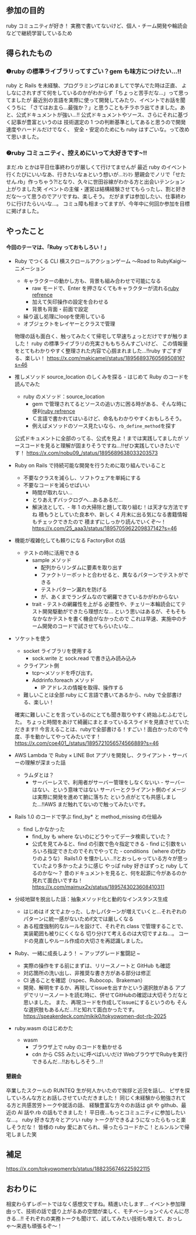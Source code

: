 ## 参加の目的

<!-- 自分がそのイベントに参加した背景について書きます。そのイベントについて書いても良いです。 -->

ruby コミュニティが好き！
実務で書いてないけど、個人・チーム開発や輪読会などで継続学習しているため

## 得られたもの

<!-- そのイベントを通して自分が得られたものや学びを簡潔に書きます。 -->

### ❶ruby の標準ライブラリってすごい？gem も味方につけたい...!!

ruby と Rails を未経験、プログラミングはじめましてで学んでた時は正直、
よしなにされすぎて何をしているのかがわからず「ちょっと苦手だな...」って思ってましたが
最近別の言語を実際に使って開発してみたり、イベントでお話を聞くうちに
「さてはお主ら...最強か？」と思うこともチラホラ出てきました。あと、公式ドキュメントが強い...!!
公式ドキュメントやソース、さらにそれに基づく記事が豊富というのは
技術選定の 1 つの判断基準としてあると思うので開発速度やハードルだけでなく、
安全・安定のためにも ruby はすごいな。って改めて思いました。

### ❷ruby コミュニティ、控えめにいって大好きです~!!

まだ.rb とかは平日仕事終わりが厳しくて行けてませんが
最近 ruby のイベント行くたびにいいなあ、行きたいなぁという想いが...ﾏｼﾏｼ
懇親会でノリで「せたせん.rb」作っちゃう?!となり、久々に世田谷線がわかる方と出会いテンション上がりました笑
イベントの主催・運営は結構経験させてもらったし、割と好きだな〜って思うのでアリですね、楽しそう。
だがまずは参加したい、仕事終わりに行けたらいいな...。
コミュ障も相まってますが、今年中に何回か参加を目標に掲げました。

## やったこと

<!-- 実際にやったことを書いていきます。当日の様子を写真で載せても良いです。 -->

#### 今回のテーマは、「Ruby っておもしろい！」

- Ruby でつくる CLI 横スクロールアクションゲーム 〜Road to RubyKaigi〜ニメーション

  - キャラクターの動かし方も、背景も組み合わせで可能になる
    - raw モードで、Enter を押さなくてもキャラクターが流れる[ruby refrence](https://docs.ruby-lang.org/ja/2.4.0/method/IO/i/raw.html)
    - 加えて矢印操作の設定を合わせる
    - 背景も背面・前面で設定
  - 繰り返し処理にloopを使用している
  - オブジェクトをレイヤーとクラスで管理

  物理の話も面白く、触ってみたくて帰宅して早速ちょっとだけですが触りました！
  ruby の標準ライブラリの充実さももちろんすごいけど、
  この情報量をとてもわかりやすく整理された内容で心掴まれました...!!ruby すごすぎる、楽しい！
  https://x.com/makicamel/status/1895689376056950816?s=46

- 推しメソッド source_location のしくみを探る - はじめて Ruby のコードを読んでみた

  - ruby のメソッド：source_location
    - gem で管理されてるとソースの追い方に困る時がある、そんな時に便利[ruby refrence](https://docs.ruby-lang.org/ja/latest/method/Method/i/source_location.html)
    - Ｃ言語で書かれてはいるけど、命名もわかりやすくおもしろそう。
    - 例えばメソッドのソース見たいなら、`rb_define_method`を探す

  公式ドキュメントに全部のってる、公式を見よ！までは実践してましたが
  ソースコードを見ると理解が固まりそうですね...!!ぜひ実践していきたいです！
  https://x.com/nobu09_/status/1895689638033203573

- Ruby on Rails で持続可能な開発を行うために取り組んでいること

  - 不要なクラスを減らし、ソフトウェアを単純にする
  - 不要なコードを減らせばいい
    - 時間が取れない…
    - とりあえずバックログへ...あるあるだ...
    - 解決法として、- 年 1 の大掃除と題して取り組む！は天才な方法ですね
      積もうとしていた良本や、新しく 4 月末に出る気になる書籍情報もチェックできたので
      積まずにしっかり読んでいくぞ〜！
      https://x.com/25_aaa3/status/1895705962209837142?s=46

- 機能が複雑化しても頼りになる FactoryBot の話

  - テストの時に活用できる
    - sample メソッド
      - 配列からリンダムに要素を取り出す
      - ファクトリーボットと合わせると、異なるパターンでテストができる
      - テストパターン漏れを防げる
      - が、あくまでランダムなので網羅できているかがわからない
    - trait - テストの網羅性を上がる
      必要性や、チェリー本輪読会にてテスト開発駆動ができたら理想だな...
      という思いはあるが、そもそもなかなかテストを書く機会がなかったので
      これは早速、実施中のチーム開発のコードで試させてもらいたいな...

- ソケットを使う
  - socket ライブラリを使用する
    - sock.write と sock.read で書き込み読み込み
  - クライアント側
    - tcp〜メソッドを呼び出す。
    - Addrinfo.foreach メソッド
      - IP アドレスの情報を取得、操作する
  - 難しいことは全部 ruby にＣ言語で書いてあるから、ruby で全部書ける、楽しい！

  確実に難しいことを言っているのにとても聞き取りやすく終始ふむふむでした。
  ちょっと時間をあけて綺麗にまとまっているスライドを見直させていただきます!!
  今言えることは、rubyで全部書ける！すごい！面白かったので今度、手を動かしてやってみたいです！
  https://x.com/coe401_/status/1895721056574566889?s=46

- AWS Lambda で Ruby × LINE Bot アプリを開発し、クライアント・サーバーの理解が深まった話

  - ラムダとは？
    - サーバーレスで、利用者がサーバー管理をしなくないい - サーバーはない、という意味ではない
      サーバーとクライアント側のイメージは実際に開発を進めて腑に落ちた
      という点がとても共感しました...!!AWS まだ触れてないので触ってみたいです。

- Rails 1.0 のコードで学ぶ find_by\* と method_missing の仕組み
  - find しかなかった
    - find_by も where ないのにどうやってデータ検索していた？
    - 公式を見てみると、find の引数で色々指定できる - find に引数をいろいろ指定できたのでそれでやってた - conditions（where の代わりのような）
  Rails1.0 を懐かしい...!!とおっしゃっている方々が思っていたより多かったように感じ
  やっぱ ruby 好きはずっと ruby してるのかな〜？
  昔のドキュメントを見ると、何を起源に今があるのか見れて面白いですね！
  https://x.com/maimux2x/status/1895743023608410311

- 分岐地獄を脱出した話：抽象メソッド化と動的なインスタンス生成
  - はじめは if 文でよかった、しかしパターンが増えていくと...それぞれのパターンに統一感がないためif文では厳しくなる
  - ある程度強制的なルールを設けて、それぞれ class で管理することで、実装範囲も被りにくくなる
  切り分けて考えるのは大切ですよね...。
  コードの見直しやルール作成の大切さを再認識しました。

- Ruby、一緒に成長しよう！ ~ アップグレード奮闘記 ~
  - 実際の操作をする前にまずは、リリースノートと GitHub も確認
  - 対応箇所の洗い出し、非推奨な書き方がある部分は修正
  - CI 通ることを確認（rspec、Rubocop、Brakeman）
  - 開発、解明をするか、再現してissueを出すかという選択肢がある
  アプデでリリースノートを読む時に、併せてGitHubの確認は大切そうだなと思いました。
  また、再現コードを作成してissueにするというのも
  そんな選択肢もあるんだ...!!と知れて面白かったです。
  https://speakerdeck.com/mikik0/tokyowomen-dot-rb-2025

- ruby.wasm のはじめかた
  - wasm
    - ブラウザ上で ruby のコードを動かせる
    - cdn から CSS みたいに呼べばいいだけ
  WebブラウザでRubyを実行できるんだ...!!おもしろそう...!!

#### 懇親会

<!-- 最近話題になっている〇〇について、30分間みんなで話し合いました。 -->

卒業したスクールの RUNTEQ 生が何人かいたので挨拶と近況を話し、
ピザを探していろんな方とお話しさせていただきました！
同じく未経験から勉強されてる方と共感苦労トークや就活の話、
経験豊富な方々のお話は git や github、最近の AI 話や.rb の話もできました！
平日夜...もっとコミュニティに参加したいな...。
ruby 好きな方々とアツい ruby トークができるようになったらもっと楽しそうだな！
皆様の ruby 愛にあてられ、帰ったらコードかこ！とルンルンで帰宅しました笑

<!-- #### 〇〇を紹介した、実践した -->

<!-- 自分が開発している〇〇をみんなに紹介しました。〜や〜のような意見をもらったので、それを今後の開発に活かしたいです。 -->

## 補足

<!-- - イベントページへのリンク -->
<!-- - 関連サービスの紹介など -->

https://x.com/tokyowomenrb/status/1882356746225922115

## おわりに

<!-- 参加の感想や振り返りを書きます。当初の自分の目的を達成できたかを書いても良いです。 -->

相変わらずレポートではなく感想文ですね。精進いたします...
イベント参加理由って、技術の話で盛り上がるあの空間が楽しく、モチベーションぐんぐんに尽きる...!!
それぞれの実務トークも聞けて、試してみたい技術も増えて、おっしゃ〜来週も頑張るぞ〜！
